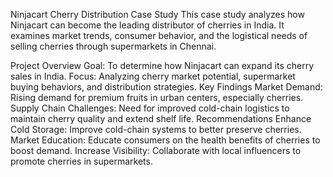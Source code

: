 Ninjacart Cherry Distribution Case Study
This case study analyzes how Ninjacart can become the leading distributor of cherries in India. It examines market trends, consumer behavior, and the logistical needs of selling cherries through supermarkets in Chennai.

Project Overview
Goal: To determine how Ninjacart can expand its cherry sales in India.
Focus: Analyzing cherry market potential, supermarket buying behaviors, and distribution strategies.
Key Findings
Market Demand: Rising demand for premium fruits in urban centers, especially cherries.
Supply Chain Challenges: Need for improved cold-chain logistics to maintain cherry quality and extend shelf life.
Recommendations
Enhance Cold Storage: Improve cold-chain systems to better preserve cherries.
Market Education: Educate consumers on the health benefits of cherries to boost demand.
Increase Visibility: Collaborate with local influencers to promote cherries in supermarkets.
